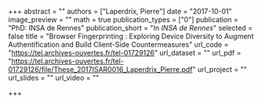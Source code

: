 +++
abstract = ""
authors = ["Laperdrix, Pierre"]
date = "2017-10-01"
image_preview = ""
math = true
publication_types = ["0"]
publication = "PhD: INSA de Rennes"
publication_short = "In *INSA de Rennes*"
selected = false
title = "Browser Fingerprinting : Exploring Device Diversity to Augment Authentification and Build Client-Side Countermeasures"
url_code = "https://tel.archives-ouvertes.fr/tel-01729126"
url_dataset = ""
url_pdf = "https://tel.archives-ouvertes.fr/tel-01729126/file/These_2017ISAR0016_Laperdrix_Pierre.pdf"
url_project = ""
url_slides = ""
url_video = ""

+++
